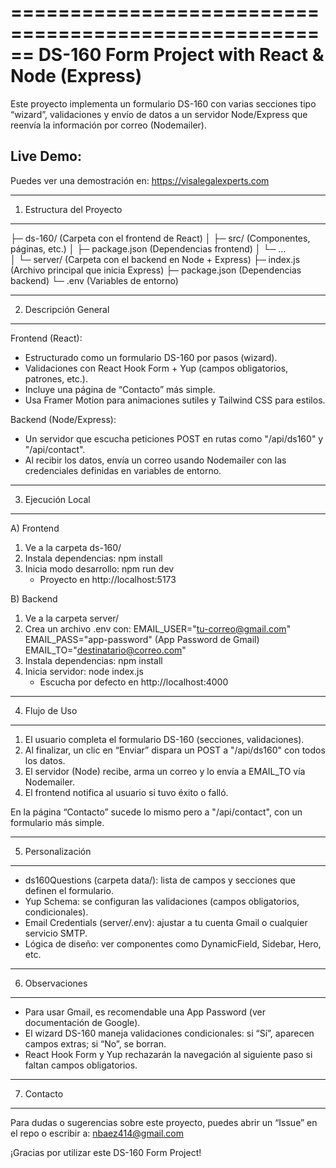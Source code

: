 ======================================================
 DS-160 Form Project with React & Node (Express)
======================================================

Este proyecto implementa un formulario DS-160 con varias secciones 
tipo “wizard”, validaciones y envío de datos a un servidor Node/Express 
que reenvía la información por correo (Nodemailer).

Live Demo:
----------
Puedes ver una demostración en:
https://visalegalexperts.com

----------------------------------------------------
1. Estructura del Proyecto
----------------------------------------------------

├─ ds-160/          (Carpeta con el frontend de React)
│   ├─ src/         (Componentes, páginas, etc.)
│   ├─ package.json (Dependencias frontend)
│   └─ ...          
│
└─ server/          (Carpeta con el backend en Node + Express)
    ├─ index.js     (Archivo principal que inicia Express)
    ├─ package.json (Dependencias backend)
    └─ .env         (Variables de entorno)

----------------------------------------------------
2. Descripción General
----------------------------------------------------

Frontend (React):
- Estructurado como un formulario DS-160 por pasos (wizard).
- Validaciones con React Hook Form + Yup (campos obligatorios, 
  patrones, etc.).
- Incluye una página de “Contacto” más simple.
- Usa Framer Motion para animaciones sutiles y Tailwind CSS 
  para estilos.

Backend (Node/Express):
- Un servidor que escucha peticiones POST en rutas como "/api/ds160" 
  y "/api/contact".
- Al recibir los datos, envía un correo usando Nodemailer con 
  las credenciales definidas en variables de entorno.

----------------------------------------------------
3. Ejecución Local
----------------------------------------------------

A) Frontend
   1. Ve a la carpeta ds-160/
   2. Instala dependencias: npm install
   3. Inicia modo desarrollo: npm run dev
      - Proyecto en http://localhost:5173

B) Backend
   1. Ve a la carpeta server/
   2. Crea un archivo .env con:
      EMAIL_USER="tu-correo@gmail.com"
      EMAIL_PASS="app-password"   (App Password de Gmail)
      EMAIL_TO="destinatario@correo.com"
   3. Instala dependencias: npm install
   4. Inicia servidor: node index.js
      - Escucha por defecto en http://localhost:4000

----------------------------------------------------
4. Flujo de Uso
----------------------------------------------------

1) El usuario completa el formulario DS-160 (secciones, validaciones).
2) Al finalizar, un clic en “Enviar” dispara un POST a "/api/ds160" 
   con todos los datos.
3) El servidor (Node) recibe, arma un correo y lo envía a EMAIL_TO 
   vía Nodemailer.
4) El frontend notifica al usuario si tuvo éxito o falló.

En la página “Contacto” sucede lo mismo pero a "/api/contact", 
con un formulario más simple.

----------------------------------------------------
5. Personalización
----------------------------------------------------

- ds160Questions (carpeta data/): lista de campos y secciones 
  que definen el formulario.
- Yup Schema: se configuran las validaciones (campos obligatorios, 
  condicionales).
- Email Credentials (server/.env): ajustar a tu cuenta Gmail o 
  cualquier servicio SMTP.
- Lógica de diseño: ver componentes como DynamicField, Sidebar, 
  Hero, etc.

----------------------------------------------------
6. Observaciones
----------------------------------------------------

- Para usar Gmail, es recomendable una App Password (ver 
  documentación de Google).
- El wizard DS-160 maneja validaciones condicionales: si 
  “Sí”, aparecen campos extras; si “No”, se borran.
- React Hook Form y Yup rechazarán la navegación al siguiente 
  paso si faltan campos obligatorios.

----------------------------------------------------
7. Contacto
----------------------------------------------------

Para dudas o sugerencias sobre este proyecto, 
puedes abrir un “Issue” en el repo o escribir a:
nbaez414@gmail.com

¡Gracias por utilizar este DS-160 Form Project!
